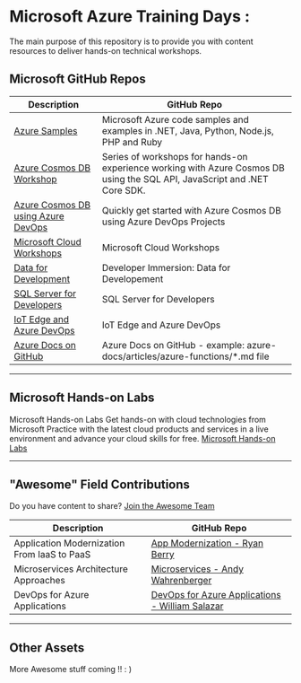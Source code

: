 # Microsoft Azure Training Days :
The main purpose of this repository is to provide you with content resources to deliver hands-on technical workshops.




<!--

    | Header 1 | Header 2 |
    | ----| ---|
    |Loooooooooooooong item 1 | looooooooooong item 2 | 

    [Contact Us](mailto:usdev@microsoft.com)


- [Microsoft Azure Training Days :](#Microsoft-Azure-Training-Days)
  - [Microsoft GitHub Repos](#Microsoft-GitHub-Repos)
  - [Microsoft Hands-on Labs](#Microsoft-Hands-on-Labs)
  - ["Awesome" Field Contributions](#%22Awesome%22-Field-Contributions)
  - [Other Assets](#Other-Assets)

---

-->

## Microsoft GitHub Repos

| Description | GitHub Repo |
| --- | --- | 
| [Azure Samples](https://github.com/azure-samples) | Microsoft Azure code samples and examples in .NET, Java, Python, Node.js, PHP and Ruby |
| [Azure Cosmos DB Workshop](https://cosmosdb.github.io/labs/)  | Series of workshops for hands-on experience working with Azure Cosmos DB using the SQL API, JavaScript and .NET Core SDK. |
| [Azure Cosmos DB using Azure DevOps](https://github.com/CosmosDB/labs/blob/master/devops/devops.md)  | Quickly get started with Azure Cosmos DB using Azure DevOps Projects |
| [Microsoft Cloud Workshops](https://github.com/microsoft/MCW) |Microsoft Cloud Workshops  |
| [Data for Development](https://github.com/Microsoft/developer-immersion-data)| Developer Immersion: Data for Developement|
| [SQL Server for Developers](https://github.com/Microsoft/sqldev/) | SQL Server for Developers |
| [IoT Edge and Azure DevOps](https://github.com/toolboc/IoTEdge-DevOps) | IoT Edge and Azure DevOps |
| [Azure Docs on GitHub](https://github.com/MicrosoftDocs/azure-docs/tree/master/articles) | Azure Docs on GitHub - example:  azure-docs/articles/azure-functions/*.md file |



---
## Microsoft Hands-on Labs 
Microsoft Hands-on Labs 
Get hands-on with cloud technologies from Microsoft
Practice with the latest cloud products and services in a live environment and advance your cloud skills for free.
[Microsoft Hands-on Labs ](https://www.microsoft.com/handsonlabs)

---



## "Awesome" Field Contributions
Do you have content to share? [Join the Awesome Team](mailto:usdev@microsoft.com)

| Description | GitHub Repo |
| --- | --- |
| Application Modernization From IaaS to PaaS| [App Modernization - Ryan Berry](https://github.com/RyanTBerry/RyBerryPublic/tree/master/AppModernization)|
| Microservices Architecture Approaches| [Microservices - Andy Wahrenberger](https://github.com/andywahr/MicroservicesInAzureDiscoveryDay)|
| DevOps for Azure Applications| [DevOps for Azure Applications - William Salazar](https://github.com/whsalazar/MCW-Continuous-delivery-in-Azure-DevOps)|

---

## Other Assets
More Awesome stuff coming !! : )

<!--

 Command | Description | New |
| --------------------- | --------------------- | --|
| `git status` | List all *new or modified* files |
| `git diff` | Show file differences that **haven't been** staged |



|             |          Grouping           ||
First Header  | Second Header | Third Header |
 ------------ | :-----------: | -----------: |
Content       |          *Long Cell*        ||
Content       |   **Cell**    |         Cell |


|             |          Grouping           ||
First Header  | Second Header | Third Header |
 ------------ | :-----------: | -----------: |
 [Azure Samples](https://github.com/azure-samples)       |          Microsoft Azure code samples and examples in .NET, Java, Python, Node.js, PHP and Ruby        | Column S|
[Azure Samples](https://github.com/azure-samples)       |          Series of workshops for hands-on experience working with Azure Cosmos DB using the SQL API, JavaScript and .NET Core SDK.          | Column S|
Content       |   **Cell**    |         Cell |

>